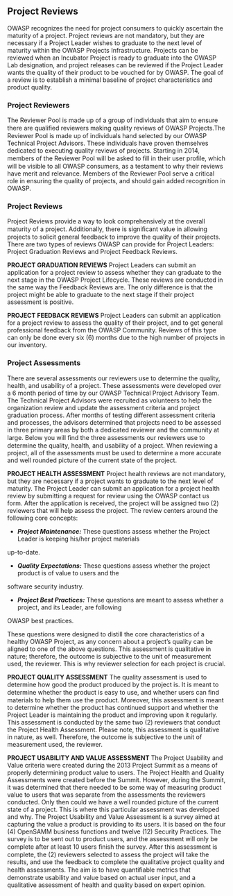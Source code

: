 Project Reviews
---------------

OWASP recognizes the need for project consumers to quickly ascertain the
maturity of a project. Project reviews are not mandatory, but they are
necessary if a Project Leader wishes to graduate to the next level of
maturity within the OWASP Projects Infrastructure. Projects can be
reviewed when an Incubator Project is ready to graduate into the OWASP
Lab designation, and project releases can be reviewed if the Project
Leader wants the quality of their product to be vouched for by OWASP.
The goal of a review is to establish a minimal baseline of project
characteristics and product quality.

### Project Reviewers

The Reviewer Pool is made up of a group of individuals that aim to
ensure there are qualiﬁed reviewers making quality reviews of OWASP
Projects.The Reviewer Pool is made up of individuals hand selected by
our OWASP Technical Project Advisors. These individuals have proven
themselves dedicated to executing quality reviews of projects. Starting
in 2014, members of the Reviewer Pool will be asked to ﬁll in their user
proﬁle, which will be visible to all OWASP consumers, as a testament to
why their reviews have merit and relevance. Members of the Reviewer Pool
serve a critical role in ensuring the quality of projects, and should
gain added recognition in OWASP.

### Project Reviews

Project Reviews provide a way to look comprehensively at the overall
maturity of a project. Additionally, there is signiﬁcant value in
allowing projects to solicit general feedback to improve the quality of
their projects. There are two types of reviews OWASP can provide for
Project Leaders: Project Graduation Reviews and Project Feedback
Reviews.

**PROJECT GRADUATION REVIEWS** Project Leaders can submit an application
for a project review to assess whether they can graduate to the next
stage in the OWASP Project Lifecycle. These reviews are conducted in the
same way the Feedback Reviews are. The only difference is that the
project might be able to graduate to the next stage if their project
assessment is positive.

**PROJECT FEEDBACK REVIEWS** Project Leaders can submit an application
for a project review to assess the quality of their project, and to get
general professional feedback from the OWASP Community. Reviews of this
type can only be done every six (6) months due to the high number of
projects in our inventory.

### Project Assessments

There are several assessments our reviewers use to determine the
quality, health, and usability of a project. These assessments were
developed over a 6 month period of time by our OWASP Technical Project
Advisory Team. The Technical Project Advisors were recruited as
volunteers to help the organization review and update the assessment
criteria and project graduation process. After months of testing
different assessment criteria and processes, the advisors determined
that projects need to be assessed in three primary areas by both a
dedicated reviewer and the community at large. Below you will ﬁnd the
three assessments our reviewers use to determine the quality, health,
and usability of a project. When reviewing a project, all of the
assessments must be used to determine a more accurate and well rounded
picture of the current state of the project.

**PROJECT HEALTH ASSESSMENT** Project health reviews are not mandatory,
but they are necessary if a project wants to graduate to the next level
of maturity. The Project Leader can submit an application for a project
health review by submitting a request for review using the OWASP contact
us form. After the application is received, the project will be assigned
two (2) reviewers that will help assess the project. The review centers
around the following core concepts:

-   ***Project Maintenance:*** These questions assess whether the
    Project Leader is keeping his/her project materials

up-to-date.

-   ***Quality Expectations:*** These questions assess whether the
    project product is of value to users and the

software security industry.

-   ***Project Best Practices:*** These questions are meant to assess
    whether a project, and its Leader, are following

OWASP best practices.

These questions were designed to distill the core characteristics of a
healthy OWASP Project, as any concern about a project’s quality can be
aligned to one of the above questions. This assessment is qualitative in
nature; therefore, the outcome is subjective to the unit of measurement
used, the reviewer. This is why reviewer selection for each project is
crucial.

**PROJECT QUALITY ASSESSMENT** The quality assessment is used to
determine how good the product produced by the project is. It is meant
to determine whether the product is easy to use, and whether users can
ﬁnd materials to help them use the product. Moreover, this assessment is
meant to determine whether the product has continued support and whether
the Project Leader is maintaining the product and improving upon it
regularly. This assessment is conducted by the same two (2) reviewers
that conduct the Project Health Assessment. Please note, this assessment
is qualitative in nature, as well. Therefore, the outcome is subjective
to the unit of measurement used, the reviewer.

**PROJECT USABILITY AND VALUE ASSESSMENT** The Project Usability and
Value criteria were created during the 2013 Project Summit as a means of
properly determining product value to users. The Project Health and
Quality Assessments were created before the Summit. However, during the
Summit, it was determined that there needed to be some way of measuring
product value to users that was separate from the assessments the
reviewers conducted. Only then could we have a well rounded picture of
the current state of a project. This is where this particular assessment
was developed and why. The Project Usability and Value Assessment is a
survey aimed at capturing the value a product is providing to its users.
It is based on the four (4) OpenSAMM business functions and twelve (12)
Security Practices. The survey is to be sent out to product users, and
the assessment will only be complete after at least 10 users ﬁnish the
survey. After this assessment is complete, the (2) reviewers selected to
assess the project will take the results, and use the feedback to
complete the qualitative project quality and health assessments. The aim
is to have quantiﬁable metrics that demonstrate usability and value
based on actual user input, and a qualitative assessment of health and
quality based on expert opinion.
